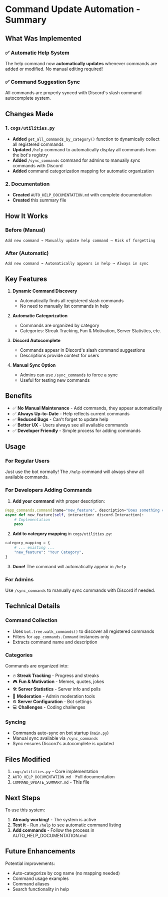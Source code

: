 # Command Update Automation - Summary

## What Was Implemented

### ✅ Automatic Help System
The help command now **automatically updates** whenever commands are added or modified. No manual editing required!

### ✅ Command Suggestion Sync
All commands are properly synced with Discord's slash command autocomplete system.

## Changes Made

### 1. `cogs/utilities.py`
- **Added** `get_all_commands_by_category()` function to dynamically collect all registered commands
- **Updated** `/help` command to automatically display all commands from the bot's registry
- **Added** `/sync_commands` command for admins to manually sync commands with Discord
- **Added** command categorization mapping for automatic organization

### 2. Documentation
- **Created** `AUTO_HELP_DOCUMENTATION.md` with complete documentation
- **Created** this summary file

## How It Works

### Before (Manual)
```
Add new command → Manually update help command → Risk of forgetting
```

### After (Automatic)
```
Add new command → Automatically appears in help → Always in sync
```

## Key Features

1. **Dynamic Command Discovery**
   - Automatically finds all registered slash commands
   - No need to manually list commands in help

2. **Automatic Categorization**
   - Commands are organized by category
   - Categories: Streak Tracking, Fun & Motivation, Server Statistics, etc.

3. **Discord Autocomplete**
   - Commands appear in Discord's slash command suggestions
   - Descriptions provide context for users

4. **Manual Sync Option**
   - Admins can use `/sync_commands` to force a sync
   - Useful for testing new commands

## Benefits

- ✅ **No Manual Maintenance** - Add commands, they appear automatically
- ✅ **Always Up-to-Date** - Help reflects current commands
- ✅ **Reduced Bugs** - Can't forget to update help
- ✅ **Better UX** - Users always see all available commands
- ✅ **Developer Friendly** - Simple process for adding commands

## Usage

### For Regular Users
Just use the bot normally! The `/help` command will always show all available commands.

### For Developers Adding Commands

1. **Add your command** with proper description:
```python
@app_commands.command(name="new_feature", description="Does something cool")
async def new_feature(self, interaction: discord.Interaction):
    # Implementation
    pass
```

2. **Add to category mapping** in `cogs/utilities.py`:
```python
category_mapping = {
    # ... existing ...
    "new_feature": "Your Category",
}
```

3. **Done!** The command will automatically appear in `/help`

### For Admins
Use `/sync_commands` to manually sync commands with Discord if needed.

## Technical Details

### Command Collection
- Uses `bot.tree.walk_commands()` to discover all registered commands
- Filters for `app_commands.Command` instances only
- Extracts command name and description

### Categories
Commands are organized into:
- 🔥 **Streak Tracking** - Progress and streaks
- 🎮 **Fun & Motivation** - Memes, quotes, jokes
- 🛠️ **Server Statistics** - Server info and polls
- 🔨 **Moderation** - Admin moderation tools
- ⚙️ **Server Configuration** - Bot settings
- 💻 **Challenges** - Coding challenges

### Syncing
- Commands auto-sync on bot startup (`main.py`)
- Manual sync available via `/sync_commands`
- Sync ensures Discord's autocomplete is updated

## Files Modified

1. `cogs/utilities.py` - Core implementation
2. `AUTO_HELP_DOCUMENTATION.md` - Full documentation
3. `COMMAND_UPDATE_SUMMARY.md` - This file

## Next Steps

To use this system:

1. **Already working!** - The system is active
2. **Test it** - Run `/help` to see automatic command listing
3. **Add commands** - Follow the process in AUTO_HELP_DOCUMENTATION.md

## Future Enhancements

Potential improvements:
- Auto-categorize by cog name (no mapping needed)
- Command usage examples
- Command aliases
- Search functionality in help

